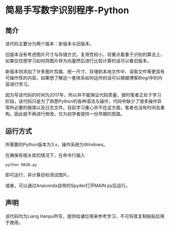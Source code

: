 # 简易手写数字识别程序-Python

## 简介

该代码主要分为两个版本：新版本与旧版本。

旧版本没有考虑图片尺寸与存储方式，复用性较小，将重点着重于识别的算法上，如果仅仅想学习如何将图片转为向量然后进行比较计算的话可以看旧版本。

新版本则添加了许多图片剪裁、统一尺寸、存储到本地文件中、读取文件等更具有可操作性的内容，如果想了解这一套体系如何运作的话可以根据博客Blog/中的内容进行学习。

因为写该代码的时间为2017年，所以并不能保证代码质量，彼时笔者正处于学习阶段，该代码只是为了熟悉Python的各种语法与操作，代码中缺少了很多操作异常所必要的报错以及日志文件。目前学习重心并不在这方面，笔者也没有时间去重构，因此就不再进行修改，仅为初学者提供一份早期的思路。

## 运行方式

所需要的Python版本为3.x，操作系统为Windows。

在确保有相关库的情况下，在命令行输入

```shell
python MAIN.py
```

即可运行，并计算目标测试图片。

或者，可以通过Anaconda自带的Spyder打开MAIN.py后运行。

## 声明

该代码均为Liang Hanpu所写，提供给诸位用来参考学习，不可将其复制粘贴后用于商用。




